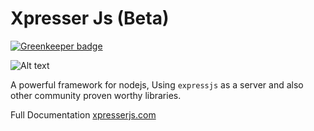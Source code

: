 # Xpresser Js (Beta)

[![Greenkeeper badge](https://badges.greenkeeper.io/xpresserjs/framework.svg)](https://greenkeeper.io/)

![Alt text](https://cdn.jsdelivr.net/npm/xpresser/xpresser-logo-black.png "Xpresser Logo")

A powerful framework for nodejs, Using `expressjs` as a server and also other community proven worthy libraries.

Full Documentation [xpresserjs.com](https://xpresserjs.com)

